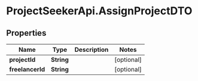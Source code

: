 # ProjectSeekerApi.AssignProjectDTO

## Properties
Name | Type | Description | Notes
------------ | ------------- | ------------- | -------------
**projectId** | **String** |  | [optional] 
**freelancerId** | **String** |  | [optional] 

